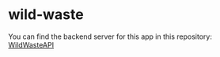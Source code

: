 # wild-waste

You can find the backend server for this app in this repository: [WildWasteAPI](https://github.com/duatonic/wild-waste-backend-server.git)
